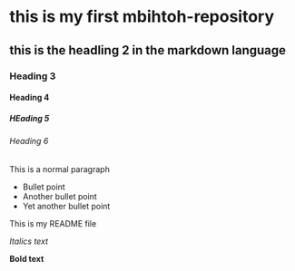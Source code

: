 # this is my first mbihtoh-repository
## this is the headling 2 in the markdown language
### Heading 3
#### Heading 4
##### HEading 5
###### Heading 6

This is a normal paragraph

- Bullet point
- Another bullet point 
- Yet another bullet point

This is my README file

_Italics text_

**Bold text**
